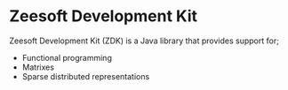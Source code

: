 Zeesoft Development Kit
=======================
Zeesoft Development Kit (ZDK) is a Java library that provides support for;
 * Functional programming
 * Matrixes
 * Sparse distributed representations
